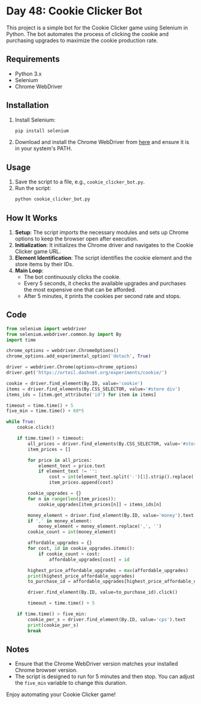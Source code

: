 # Day 48: Cookie Clicker Bot

This project is a simple bot for the Cookie Clicker game using Selenium in Python. The bot automates the process of clicking the cookie and purchasing upgrades to maximize the cookie production rate.

## Requirements

- Python 3.x
- Selenium
- Chrome WebDriver

## Installation

1. Install Selenium:
    ```bash
    pip install selenium
    ```

2. Download and install the Chrome WebDriver from [here](https://sites.google.com/a/chromium.org/chromedriver/downloads) and ensure it is in your system's PATH.

## Usage

1. Save the script to a file, e.g., `cookie_clicker_bot.py`.
2. Run the script:
    ```bash
    python cookie_clicker_bot.py
    ```

## How It Works

1. **Setup**: The script imports the necessary modules and sets up Chrome options to keep the browser open after execution.
2. **Initialization**: It initializes the Chrome driver and navigates to the Cookie Clicker game URL.
3. **Element Identification**: The script identifies the cookie element and the store items by their IDs.
4. **Main Loop**: 
    - The bot continuously clicks the cookie.
    - Every 5 seconds, it checks the available upgrades and purchases the most expensive one that can be afforded.
    - After 5 minutes, it prints the cookies per second rate and stops.

## Code

```python
from selenium import webdriver
from selenium.webdriver.common.by import By
import time

chrome_options = webdriver.ChromeOptions()
chrome_options.add_experimental_option('detach', True)

driver = webdriver.Chrome(options=chrome_options)
driver.get('https://orteil.dashnet.org/experiments/cookie/')

cookie = driver.find_element(By.ID, value='cookie')
items = driver.find_elements(By.CSS_SELECTOR, value='#store div')
items_ids = [item.get_attribute('id') for item in items]

timeout = time.time() + 5
five_min = time.time() + 60*5

while True:
    cookie.click()

    if time.time() > timeout:
        all_prices = driver.find_elements(By.CSS_SELECTOR, value='#store b')
        item_prices = []

        for price in all_prices:
            element_text = price.text
            if element_text != '':
                cost = int(element_text.split('-')[1].strip().replace(',', ''))
                item_prices.append(cost)

        cookie_upgrades = {}
        for n in range(len(item_prices)):
            cookie_upgrades[item_prices[n]] = items_ids[n]

        money_element = driver.find_element(By.ID, value='money').text
        if ',' in money_element:
            money_element = money_element.replace(',', '')
        cookie_count = int(money_element)

        affordable_upgrades = {}
        for cost, id in cookie_upgrades.items():
            if cookie_count > cost:
                affordable_upgrades[cost] = id

        highest_price_affordable_upgrades = max(affordable_upgrades)
        print(highest_price_affordable_upgrades)
        to_purchase_id = affordable_upgrades[highest_price_affordable_upgrades]

        driver.find_element(By.ID, value=to_purchase_id).click()

        timeout = time.time() + 5

    if time.time() > five_min:
        cookie_per_s = driver.find_element(By.ID, value='cps').text
        print(cookie_per_s)
        break
```

## Notes

- Ensure that the Chrome WebDriver version matches your installed Chrome browser version.
- The script is designed to run for 5 minutes and then stop. You can adjust the `five_min` variable to change this duration.

Enjoy automating your Cookie Clicker game!
